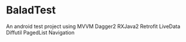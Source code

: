 # BaladTest
An android test project using MVVM Dagger2 RXJava2 Retrofit LiveData Diffutil PagedList Navigation
